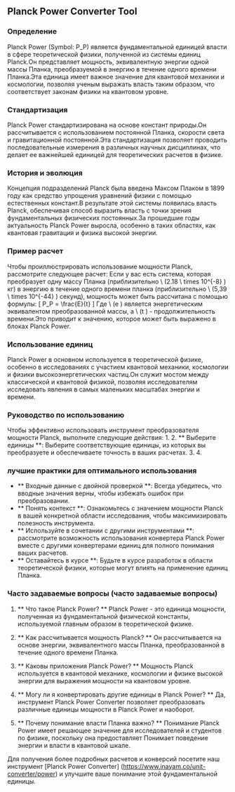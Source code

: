 ## Planck Power Converter Tool

### Определение
Planck Power (Symbol: P_P) является фундаментальной единицей власти в сфере теоретической физики, полученной из системы единиц Planck.Он представляет мощность, эквивалентную энергии одной массы Планка, преобразуемой в энергию в течение одного времени Планка.Эта единица имеет важное значение для квантовой механики и космологии, позволяя ученым выражать власть таким образом, что соответствует законам физики на квантовом уровне.

### Стандартизация
Planck Power стандартизирована на основе констант природы.Он рассчитывается с использованием постоянной Планка, скорости света и гравитационной постоянной.Эта стандартизация позволяет проводить последовательные измерения в различных научных дисциплинах, что делает ее важнейшей единицей для теоретических расчетов в физике.

### История и эволюция
Концепция подразделений Planck была введена Максом Плаком в 1899 году как средство упрощения уравнений физики с помощью естественных констант.В результате этой системы появилась власть Planck, обеспечивая способ выразить власть с точки зрения фундаментальных физических постоянных.За прошедшие годы актуальность Planck Power выросла, особенно в таких областях, как квантовая гравитация и физика высокой энергии.

### Пример расчет
Чтобы проиллюстрировать использование мощности Planck, рассмотрите следующее расчет:
Если у вас есть система, которая преобразует одну массу Планка (приблизительно \ (2.18 \ times 10^{-8} \) кг) в энергию в течение одного времени планка (приблизительно \ (5,39 \ times 10^{-44} \) секунд), мощность может быть рассчитана с помощью формулы:
\[ P_P = \frac{E}{t} \]
Где \ (e \) является энергетическим эквивалентом преобразованной массы, а \ (t \) - продолжительность времени.Это приводит к значению, которое может быть выражено в блоках Planck Power.

### Использование единиц
Planck Power в основном используется в теоретической физике, особенно в исследованиях с участием квантовой механики, космологии и физики высокоэнергетических частиц.Он служит мостом между классической и квантовой физикой, позволяя исследователям исследовать явления в самых маленьких масштабах энергии и времени.

### Руководство по использованию
Чтобы эффективно использовать инструмент преобразователя мощности Planck, выполните следующие действия:
1.
2. ** Выберите единицы **: Выберите соответствующие единицы, из которых вы преобразуете и обеспечиваете точность в ваших расчетах.
3.
4.

### лучшие практики для оптимального использования
- ** Входные данные с двойной проверкой **: Всегда убедитесь, что вводные значения верны, чтобы избежать ошибок при преобразовании.
- ** Понять контекст **: Ознакомьтесь с значением мощности Planck в вашей конкретной области исследования, чтобы максимизировать полезность инструмента.
- ** Используйте в сочетании с другими инструментами **: рассмотрите возможность использования конвертера Planck Power вместе с другими конвертерами единиц для полного понимания ваших расчетов.
- ** Оставайтесь в курсе **: Будьте в курсе разработок в области теоретической физики, которые могут влиять на применение единиц Планка.

### Часто задаваемые вопросы (часто задаваемые вопросы)

1. ** Что такое Planck Power? **
Planck Power - это единица мощности, полученная из фундаментальной физической константы, используемой главным образом в теоретической физике.

2. ** Как рассчитывается мощность Planck? **
Он рассчитывается на основе энергии, эквивалентного массы Планка, преобразованной в течение одного времени Планка.

3. ** Каковы приложения Planck Power? **
Мощность Planck используется в квантовой механике, космологии и физике высокой энергии для выражения мощности на квантовом уровне.

4. ** Могу ли я конвертировать другие единицы в Planck Power? **
Да, инструмент Planck Power Converter позволяет преобразовать различные единицы мощности в Planck Power и наоборот.

5. ** Почему понимание власти Планка важно? **
Понимание Planck Power имеет решающее значение для исследователей и студентов по физике, поскольку она предоставляет Понимает поведение энергии и власти в квантовой шкале.

Для получения более подробных расчетов и конверсий посетите наш инструмент [Planck Power Converter] (https://www.inayam.co/unit-converter/power) и улучшите ваше понимание этой фундаментальной единицы.